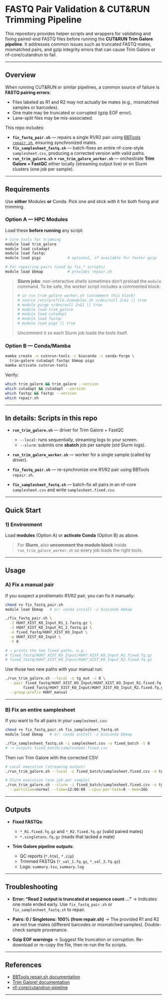 # FASTQ Pair Validation & CUT\&RUN Trimming Pipeline

This repository provides helper scripts and wrappers for validating and fixing paired-end FASTQ files before running the **CUT\&RUN Trim Galore pipeline**.
It addresses common issues such as truncated FASTQ mates, mismatched pairs, and gzip integrity errors that can cause Trim Galore or nf-core/cutandrun to fail.

---

##  Overview

When running CUT\&RUN or similar pipelines, a common source of failure is **FASTQ pairing errors**:

* Files labeled as R1 and R2 may not actually be mates (e.g., mismatched samples or barcodes).
* One mate may be truncated or corrupted (gzip EOF error).
* Lane-split files may be mis-associated.

This repo includes:

* **`fix_fastq_pair.sh`** — repairs a single R1/R2 pair using [BBTools `repair.sh`](https://jgi.doe.gov/data-and-tools/bbtools/), ensuring synchronized mates.
* **`fix_samplesheet_fastq.sh`** — batch-fixes an entire nf-core-style `samplesheet.csv`, producing a corrected version with valid paths.
* **`run_trim_galore.sh` + `run_trim_galore_worker.sh`** — orchestrate **Trim Galore + FastQC** either locally (streaming output live) or on Slurm clusters (one job per sample).

---

## Requirements

Use **either** Modules **or** Conda. Pick one and stick with it for both fixing and trimming.

### Option A — HPC **Modules**

Load these **before running** any script:

```bash
# Core tools for trimming
module load trim_galore
module load cutadapt
module load fastqc
module load pigz            # optional, if available for faster gzip

# For repairing pairs (used by fix_* scripts)
module load bbmap           # provides repair.sh
```

> **Slurm jobs**: non-interactive shells sometimes don’t preload the `module` command.
> To be safe, the worker script includes a commented block:
>
> ```bash
> # in run_trim_galore_worker.sh (uncomment this block)
> # source /etc/profile.d/modules.sh >/dev/null 2>&1 || true
> # module purge >/dev/null 2>&1 || true
> # module load trim_galore
> # module load cutadapt
> # module load fastqc
> # module load pigz || true
> ```
>
> Uncomment it so each Slurm job loads the tools itself.

### Option B — **Conda/Mamba**

```bash
mamba create -n cutnrun-tools -c bioconda -c conda-forge \
  trim-galore cutadapt fastqc bbmap pigz
mamba activate cutnrun-tools
```

Verify:

```bash
which trim_galore && trim_galore --version
which cutadapt && cutadapt --version
which fastqc && fastqc --version
which repair.sh
```

---

##  In details: Scripts in this repo

* **`run_trim_galore.sh`** — driver for Trim Galore + FastQC

  * `--local`: runs sequentially, streaming logs to your screen.
  * `--slurm`: submits one **sbatch** job per sample (std Slurm logs).
* **`run_trim_galore_worker.sh`** — worker for a single sample (called by driver).
* **`fix_fastq_pair.sh`** — re-synchronize one R1/R2 pair using BBTools `repair.sh`.
* **`fix_samplesheet_fastq.sh`** — batch-fix all pairs in an nf-core `samplesheet.csv` and write `samplesheet.fixed.csv`.

---

##  Quick Start

### 1) Environment

Load **modules** (Option A) or **activate Conda** (Option B) as above.

> For **Slurm**, also **uncomment the module block** inside `run_trim_galore_worker.sh` so every job loads the right tools.

---

##  Usage

### A) Fix a manual pair

If you suspect a problematic R1/R2 pair, you can fix it manually:

```bash
chmod +x fix_fastq_pair.sh
module load bbmap   # or: conda install -c bioconda bbmap

./fix_fastq_pair.sh \
  -1 HUH7_XIST_KO_Input_R1_1.fastq.gz \
  -2 HUH7_XIST_KO_Input_R1_2.fastq.gz \
  -o fixed_fastq/HUH7_XIST_KO_Input \
  -p HUH7_XIST_KO_Input \
  -t 8

# → prints the two fixed paths, e.g.:
# fixed_fastq/HUH7_XIST_KO_Input/HUH7_XIST_KO_Input_R1.fixed.fq.gz
# fixed_fastq/HUH7_XIST_KO_Input/HUH7_XIST_KO_Input_R2.fixed.fq.gz
```

Use those two new paths with your manual run:

```bash
./run_trim_galore.sh --local -o tg_out -c 8 \
  --pair fixed_fastq/HUH7_XIST_KO_Input/HUH7_XIST_KO_Input_R1.fixed.fq.gz \
        fixed_fastq/HUH7_XIST_KO_Input/HUH7_XIST_KO_Input_R2.fixed.fq.gz \
  --group-prefix HUH7_manual
```

---

### B) Fix an entire samplesheet

If you want to fix all pairs in your `samplesheet.csv`:

```bash
chmod +x fix_fastq_pair.sh fix_samplesheet_fastq.sh
module load bbmap   # or: conda install -c bioconda bbmap

./fix_samplesheet_fastq.sh -i samplesheet.csv -o fixed_batch -t 8
# -> outputs fixed_batch/samplesheet.fixed.csv
```

Then run Trim Galore with the corrected CSV:

```bash
# Local execution (streaming output)
./run_trim_galore.sh --local -i fixed_batch/samplesheet.fixed.csv -o tg_out -c 8

# Slurm execution (one job per sample)
./run_trim_galore.sh --slurm -i fixed_batch/samplesheet.fixed.csv -o tg_out -c 8 -- \
  --partition=normal --time=12:00:00 --cpus-per-task=8 --mem=16G
```

---

##  Outputs

* **Fixed FASTQs**:

  * `*_R1.fixed.fq.gz` and `*_R2.fixed.fq.gz` (valid paired mates)
  * `*.singletons.fq.gz` (reads that lacked a mate)

* **Trim Galore pipeline outputs**:

  * QC reports (`*.html`, `*.zip`)
  * Trimmed FASTQs (`*_val_1.fq.gz`, `*_val_2.fq.gz`)
  * Logs: `summary.tsv`, `summary.log`

---

##  Troubleshooting

* **Error: “Read 2 output is truncated at sequence count …”**
  → Indicates one mate ended early. Use `fix_fastq_pair.sh` or `fix_samplesheet_fastq.sh` to repair.

* **Pairs: 0 / Singletons: 100% (from repair.sh)**
  → The provided R1 and R2 are not true mates (different barcodes or mismatched samples). Double-check sample provenance.

* **Gzip EOF warnings**
  → Suggest file truncation or corruption. Re-download or re-copy the file, then re-run the fix scripts.

---

##  References

* [BBTools repair.sh documentation](https://jgi.doe.gov/data-and-tools/bbtools/)
* [Trim Galore! documentation](https://www.bioinformatics.babraham.ac.uk/projects/trim_galore/)
* [nf-core/cutandrun pipeline](https://nf-co.re/cutandrun)

---


